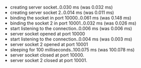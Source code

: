  * creating server socket..0.030 ms (was 0.032 ms)
 * creating server socket 2..0.014 ms (was 0.011 ms)
 * binding the socket in port 10000..0.061 ms (was 0.148 ms)
 * binding the socket 2 in port 10001..0.032 ms (was 0.026 ms)
 * start listening to the connection..0.006 ms (was 0.006 ms)
 * server socket opened at port 10000
 * start listening to the connection..0.004 ms (was 0.003 ms)
 * server socket 2 opened at port 10001
 * sleeping for 100 milliseconds..100.075 ms (was 100.078 ms)
 * server socket closed at port 10000.
 * server socket 2 closed at port 10001.
